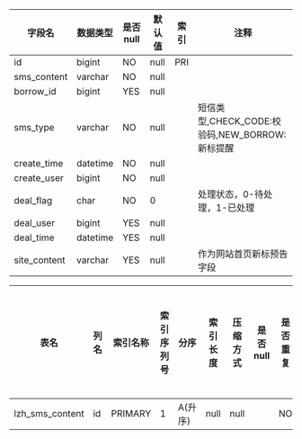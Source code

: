 |字段名|数据类型|是否null|默认值|索引|注释|
|------|--------|--------|------|----|----|
|id|bigint|NO|null|PRI||
|sms_content|varchar|NO|null|||
|borrow_id|bigint|YES|null|||
|sms_type|varchar|NO|null||短信类型,CHECK_CODE:校验码,NEW_BORROW:新标提醒|
|create_time|datetime|NO|null|||
|create_user|bigint|NO|null|||
|deal_flag|char|NO|0||处理状态，0-待处理，1-已处理|
|deal_user|bigint|YES|null|||
|deal_time|datetime|YES|null|||
|site_content|varchar|YES|null||作为网站首页新标预告字段|



|表名|列名|索引名称|索引序列号|分序|索引长度|压缩方式|是否null|是否重复|唯一值数目估计值|索引方法|列中描述索引信息|索引注释|
|----|----|--------|----------|----|--------|--------|--------|--------|----------------|--------|----------------|--------|
|lzh_sms_content|id|PRIMARY|1|A(升序)|null|null||NO|31222|BTREE|||
